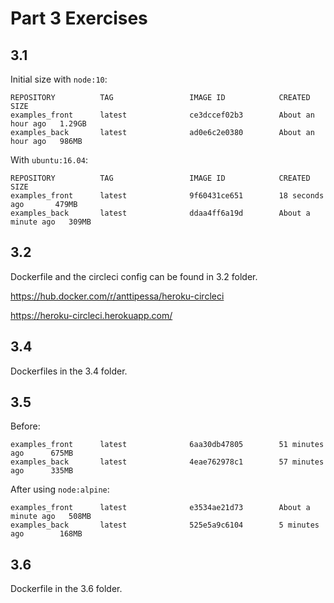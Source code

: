 # Part 3 Exercises

## 3.1 

Initial size with `node:10`:

```
REPOSITORY          TAG                 IMAGE ID            CREATED             SIZE
examples_front      latest              ce3dccef02b3        About an hour ago   1.29GB
examples_back       latest              ad0e6c2e0380        About an hour ago   986MB
```

With `ubuntu:16.04`:

```
REPOSITORY          TAG                 IMAGE ID            CREATED              SIZE
examples_front      latest              9f60431ce651        18 seconds ago       479MB
examples_back       latest              ddaa4ff6a19d        About a minute ago   309MB
```

## 3.2 

Dockerfile and the circleci config can be found in 3.2 folder.

https://hub.docker.com/r/anttipessa/heroku-circleci

https://heroku-circleci.herokuapp.com/


## 3.4

Dockerfiles in the 3.4 folder.

## 3.5 

Before:
```
examples_front      latest              6aa30db47805        51 minutes ago      675MB
examples_back       latest              4eae762978c1        57 minutes ago      335MB
```

After using `node:alpine`:

```
examples_front      latest              e3534ae21d73        About a minute ago   508MB
examples_back       latest              525e5a9c6104        5 minutes ago        168MB
```

## 3.6

Dockerfile in the 3.6 folder.